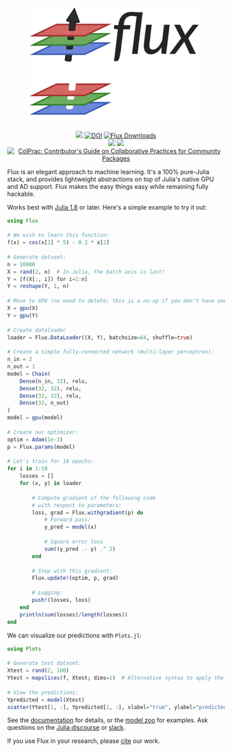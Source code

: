 <p align="center">
    <img width="400px" src="https://raw.githubusercontent.com/FluxML/Flux.jl/master/docs/src/assets/logo.png#gh-light-mode-only"/>
    <img width="400px" src="https://raw.githubusercontent.com/FluxML/Flux.jl/master/docs/src/assets/logo-dark.png#gh-dark-mode-only"/>
</p>

<div align="center">

[![](https://img.shields.io/badge/Documentation-stable-blue.svg)](https://fluxml.github.io/Flux.jl/stable/) [![DOI](https://joss.theoj.org/papers/10.21105/joss.00602/status.svg)](https://doi.org/10.21105/joss.00602) [![Flux Downloads](https://shields.io/endpoint?url=https://pkgs.genieframework.com/api/v1/badge/Flux)](https://pkgs.genieframework.com?packages=Flux)
<br/>
[![][action-img]][action-url] [![][codecov-img]][codecov-url] [![ColPrac: Contributor's Guide on Collaborative Practices for Community Packages](https://img.shields.io/badge/ColPrac-Contributor's%20Guide-blueviolet)](https://github.com/SciML/ColPrac)

</div>

[action-img]: https://github.com/FluxML/Flux.jl/workflows/CI/badge.svg
[action-url]: https://github.com/FluxML/Flux.jl/actions
[codecov-img]: https://codecov.io/gh/FluxML/Flux.jl/branch/master/graph/badge.svg
[codecov-url]: https://codecov.io/gh/FluxML/Flux.jl

Flux is an elegant approach to machine learning. It's a 100% pure-Julia stack, and provides lightweight abstractions on top of Julia's native GPU and AD support. Flux makes the easy things easy while remaining fully hackable.

Works best with [Julia 1.8](https://julialang.org/downloads/) or later. Here's a simple example to try it out:

```julia
using Flux

# We wish to learn this function:
f(x) = cos(x[1] * 5) - 0.2 * x[2]

# Generate dataset:
n = 10000
X = rand(2, n)  # In Julia, the batch axis is last!
Y = [f(X[:, i]) for i=1:n]
Y = reshape(Y, 1, n)

# Move to GPU (no need to delete; this is a no-op if you don't have one)
X = gpu(X)
Y = gpu(Y)

# Create dataloader
loader = Flux.DataLoader((X, Y), batchsize=64, shuffle=true)

# Create a simple fully-connected network (multi-layer perceptron):
n_in = 2
n_out = 1
model = Chain(
    Dense(n_in, 32), relu,
    Dense(32, 32), relu,
    Dense(32, 32), relu,
    Dense(32, n_out)
)
model = gpu(model)

# Create our optimizer:
optim = Adam(1e-3)
p = Flux.params(model)

# Let's train for 10 epochs:
for i in 1:10
    losses = []
    for (x, y) in loader
    
        # Compute gradient of the following code
        # with respect to parameters:
        loss, grad = Flux.withgradient(p) do
            # Forward pass:
            y_pred = model(x)
    
            # Square error loss
            sum((y_pred .- y) .^ 2)
        end
    
        # Step with this gradient:
        Flux.update!(optim, p, grad)

        # Logging:
        push!(losses, loss)
    end
    println(sum(losses)/length(losses))
end
```

We can visualize our predictions with `Plots.jl`:

```julia
using Plots

# Generate test dataset:
Xtest = rand(2, 100)
Ytest = mapslices(f, Xtest; dims=1)  # Alternative syntax to apply the function `f`

# View the predictions:
Ypredicted = model(Xtest)
scatter(Ytest[1, :], Ypredicted[1, :], xlabel="true", ylabel="predicted")
```

See the [documentation](https://fluxml.github.io/Flux.jl/) for details, or the [model zoo](https://github.com/FluxML/model-zoo/) for examples. Ask questions on the [Julia discourse](https://discourse.julialang.org/) or [slack](https://discourse.julialang.org/t/announcing-a-julia-slack/4866).

If you use Flux in your research, please [cite](CITATION.bib) our work.
